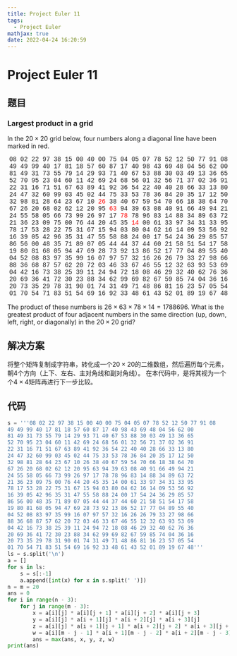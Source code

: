 ```yaml
---
title: Project Euler 11
tags:
  - Project Euler
mathjax: true
date: 2022-04-24 16:20:59
---
```


<escape><!-- more --></escape>

# Project Euler 11
## 题目
### Largest product in a grid


In the $20\times20$ grid below, four numbers along a diagonal line have been marked in red.

<center style="font-family:'Courier New',monospace;">
08 02 22 97 38 15 00 40 00 75 04 05 07 78 52 12 50 77 91 08<br />
49 49 99 40 17 81 18 57 60 87 17 40 98 43 69 48 04 56 62 00<br />
81 49 31 73 55 79 14 29 93 71 40 67 53 88 30 03 49 13 36 65<br />
52 70 95 23 04 60 11 42 69 24 68 56 01 32 56 71 37 02 36 91<br />
22 31 16 71 51 67 63 89 41 92 36 54 22 40 40 28 66 33 13 80<br />
24 47 32 60 99 03 45 02 44 75 33 53 78 36 84 20 35 17 12 50<br />
32 98 81 28 64 23 67 10 <font color=red>26</font> 38 40 67 59 54 70 66 18 38 64 70<br />
67 26 20 68 02 62 12 20 95 <font color=red>63</font> 94 39 63 08 40 91 66 49 94 21<br />
24 55 58 05 66 73 99 26 97 17 <font color=red>78</font> 78 96 83 14 88 34 89 63 72<br />
21 36 23 09 75 00 76 44 20 45 35 <font color=red>14</font> 00 61 33 97 34 31 33 95<br />
78 17 53 28 22 75 31 67 15 94 03 80 04 62 16 14 09 53 56 92<br />
16 39 05 42 96 35 31 47 55 58 88 24 00 17 54 24 36 29 85 57<br />
86 56 00 48 35 71 89 07 05 44 44 37 44 60 21 58 51 54 17 58<br />
19 80 81 68 05 94 47 69 28 73 92 13 86 52 17 77 04 89 55 40<br />
04 52 08 83 97 35 99 16 07 97 57 32 16 26 26 79 33 27 98 66<br />
88 36 68 87 57 62 20 72 03 46 33 67 46 55 12 32 63 93 53 69<br />
04 42 16 73 38 25 39 11 24 94 72 18 08 46 29 32 40 62 76 36<br />
20 69 36 41 72 30 23 88 34 62 99 69 82 67 59 85 74 04 36 16<br />
20 73 35 29 78 31 90 01 74 31 49 71 48 86 81 16 23 57 05 54<br />
01 70 54 71 83 51 54 69 16 92 33 48 61 43 52 01 89 19 67 48<br />
</center>

The product of these numbers is $26 \times 63 \times 78 \times 14 = 1788696$.
What is the greatest product of four adjacent numbers in the same direction (up, down, left, right, or diagonally) in the $20\times20$ grid?

## 解决方案

将整个矩阵复制成字符串，转化成一个$20\times 20$的二维数组，然后遍历每个元素，朝4个方向（上下、左右、主对角线和副对角线）。
在本代码中，是将其视为一个个$4\times 4$矩阵再进行下一步比较。

## 代码

```py
s = '''08 02 22 97 38 15 00 40 00 75 04 05 07 78 52 12 50 77 91 08
49 49 99 40 17 81 18 57 60 87 17 40 98 43 69 48 04 56 62 00
81 49 31 73 55 79 14 29 93 71 40 67 53 88 30 03 49 13 36 65
52 70 95 23 04 60 11 42 69 24 68 56 01 32 56 71 37 02 36 91
22 31 16 71 51 67 63 89 41 92 36 54 22 40 40 28 66 33 13 80
24 47 32 60 99 03 45 02 44 75 33 53 78 36 84 20 35 17 12 50
32 98 81 28 64 23 67 10 26 38 40 67 59 54 70 66 18 38 64 70
67 26 20 68 02 62 12 20 95 63 94 39 63 08 40 91 66 49 94 21
24 55 58 05 66 73 99 26 97 17 78 78 96 83 14 88 34 89 63 72
21 36 23 09 75 00 76 44 20 45 35 14 00 61 33 97 34 31 33 95
78 17 53 28 22 75 31 67 15 94 03 80 04 62 16 14 09 53 56 92
16 39 05 42 96 35 31 47 55 58 88 24 00 17 54 24 36 29 85 57
86 56 00 48 35 71 89 07 05 44 44 37 44 60 21 58 51 54 17 58
19 80 81 68 05 94 47 69 28 73 92 13 86 52 17 77 04 89 55 40
04 52 08 83 97 35 99 16 07 97 57 32 16 26 26 79 33 27 98 66
88 36 68 87 57 62 20 72 03 46 33 67 46 55 12 32 63 93 53 69
04 42 16 73 38 25 39 11 24 94 72 18 08 46 29 32 40 62 76 36
20 69 36 41 72 30 23 88 34 62 99 69 82 67 59 85 74 04 36 16
20 73 35 29 78 31 90 01 74 31 49 71 48 86 81 16 23 57 05 54
01 70 54 71 83 51 54 69 16 92 33 48 61 43 52 01 89 19 67 48'''
ls = s.split('\n')
a = []
for s in ls:
    s = s[:-1]
    a.append([int(x) for x in s.split(' ')])
n = m = 20
ans = 0
for i in range(n - 3):
    for j in range(m - 3):
        x = a[i][j] * a[i][j + 1] * a[i][j + 2] * a[i][j + 3]
        y = a[i][j] * a[i + 1][j] * a[i + 2][j] * a[i + 3][j]
        z = a[i][j] * a[i + 1][j + 1] * a[i + 2][j + 2] * a[i + 3][j + 3]
        w = a[i][m - j - 1] * a[i + 1][m - j - 2] * a[i + 2][m - j - 3] * a[i + 3][m - j - 4]
        ans = max(ans, x, y, z, w)
print(ans)
```